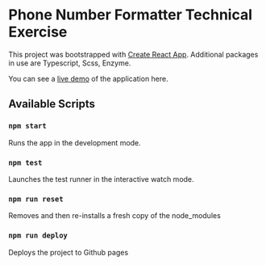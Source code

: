 # Phone Number Formatter Technical Exercise

This project was bootstrapped with [Create React App](https://github.com/facebook/create-react-app).
Additional packages in use are Typescript, Scss, Enzyme.

You can see a [live demo](https://benakehurst.github.io/loopup-numbers/) of the application here.

## Available Scripts

### `npm start`

Runs the app in the development mode.

### `npm test`

Launches the test runner in the interactive watch mode.

### `npm run reset`

Removes and then re-installs a fresh copy of the node_modules

### `npm run deploy`

Deploys the project to Github pages
